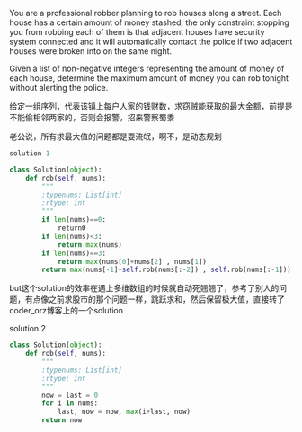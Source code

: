 You are a professional robber planning to rob houses along a street. Each house has a certain amount of money stashed, the only constraint stopping you from robbing each of them is that adjacent houses have security system connected and it will automatically contact the police if two adjacent houses were broken into on the same night.

Given a list of non-negative integers representing the amount of money of each house, determine the maximum amount of money you can rob tonight without alerting the police.

给定一组序列，代表该镇上每户人家的钱财数，求窃贼能获取的最大金额，前提是不能偷相邻两家的，否则会报警，招来警察蜀黍

老公说，所有求最大值的问题都是耍流氓，啊不，是动态规划
```python
solution 1

class Solution(object):
    def rob(self, nums):
        """
        :typenums: List[int]
        :rtype: int
        """
        if len(nums)==0:
            return0
        if len(nums)<3:
            return max(nums)
        if len(nums)==3:
            return max(nums[0]+nums[2] , nums[1])
        return max(nums[-1]+self.rob(nums[:-2]) , self.rob(nums[:-1]))
```
but这个solution的效率在遇上多维数组的时候就自动死翘翘了，参考了别人的问题，有点像之前求股市的那个问题一样，跳跃求和，然后保留极大值，直接转了coder_orz博客上的一个solution

solution 2
```python
class Solution(object):
    def rob(self, nums):
        """
        :typenums: List[int]
        :rtype: int
        """
        now = last = 0
        for i in nums:
            last, now = now, max(i+last, now)
        return now
